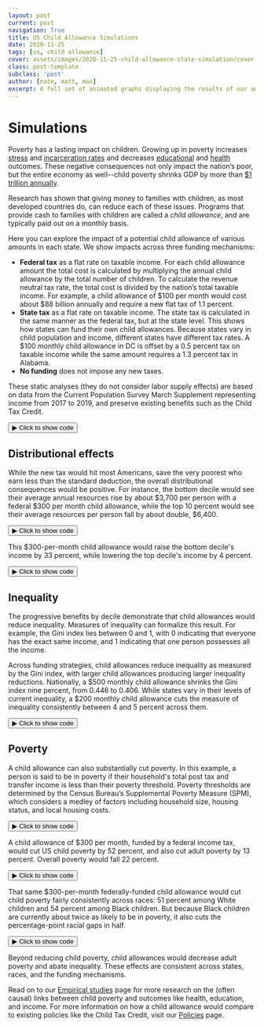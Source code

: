 ```yaml
---
layout: post
current: post
navigation: True
title: US Child Allowance Simulations
date: 2020-11-25
tags: [us, child allowance]
cover: assets/images/2020-11-25-child-allowance-state-simulation/cover.webp
class: post-template
subclass: 'post'
author: [nate, matt, max]
excerpt: A full set of animated graphs displaying the results of our analysis of US child allowance proposals.
---
```


<head>
  <script src="https://cdn.plot.ly/plotly-latest.min.js"></script>
  <script src="https://ajax.googleapis.com/ajax/libs/jquery/3.5.1/jquery.min.js"></script>
</head>


# Simulations

Poverty has a lasting impact on children.  Growing up in poverty increases [stress](https://heckmanequation.org/resource/invest-in-early-childhood-development-reduce-deficits-strengthen-the-economy/) and [incarceration rates](https://heckmanequation.org/resource/invest-in-early-childhood-development-reduce-deficits-strengthen-the-economy/) and decreases [educational](https://www.sciencedirect.com/science/article/abs/pii/S1876285915003836) and [health](https://www.aeaweb.org/articles?id=10.1257/app.2.1.86) outcomes.  These negative consequences not only impact the nation’s poor, but the entire economy as well--child poverty shrinks GDP by more than [$1 trillion annually](https://www.nap.edu/read/25246/chapter/1).

Research has shown that giving money to families with children, as most developed countries do, can reduce each of these issues.  Programs that provide cash to families with children are called a _child allowance_, and are typically paid out on a monthly basis.  

Here you can explore the impact of a potential child allowance of various amounts in each state.
We show impacts across three funding mechanisms:

* **Federal tax** as a flat rate on taxable income. For each child allowance amount the total cost is calculated by multiplying the annual child allowance by the total number of children.  To calculate the revenue neutral tax rate, the total cost is divided by the nation’s total taxable income.  For example, a child allowance of $100 per month would cost about $88 billion annually and require a new flat tax of 1.1 percent.
* **State tax** as a flat rate on taxable income. The state tax is calculated in the same manner as the federal tax, but at the state level. This shows how states can fund their own child allowances. Because states vary in child population and income, different states have different tax rates. A $100 monthly child allowance in DC is offset by a 0.5 percent tax on taxable income while the same amount requires a 1.3 percent tax in Alabama.
* **No funding** does not impose any new taxes.

These static analyses (they do not consider labor supply effects) are based on data from the Current Population Survey March Supplement representing income from 2017 to 2019, and preserve existing benefits such as the Child Tax Credit.


<button class="code-button" id="button1" onclick="f1()">&#9654; Click to show code</button>
<div class="code-cell" id="asset_code_1" style="display: none;">
  <pre>
    <code>
# Imports.
import pandas as pd
import numpy as np
import math
import plotly.express as px
import plotly.graph_objects as go
from plotly.subplots import make_subplots
import copy

# Load data.
summary = pd.read_csv('https://github.com/ngpsu22/Child_Allowance_States/raw/main/poverty_gini_tax_child_allowance')

deciles = pd.read_csv('data/deciles.csv')

deciles.funding = deciles.funding.map({'deficit': 'No funding',
                                       'fed': 'Federal tax',
                                       'state': 'State tax'})

# General configs.
LABELS = {'monthly_ca': 'Monthly child allowance',
          'decile': 'Decile',
          'net_chg': 'Net change',
          'pct_chg': 'Net change',
          'child_allowance':'Monthly child allowance',
          'code': 'State',
          'state': 'State',
          'fed_tax_rate': 'Tax rate',
          'state_tax_rate': 'Tax rate',
          'non_funded_poverty_rate': 'Poverty rate',
          'fed_poverty_rate': 'Poverty rate',
          'state_poverty_rate': 'Poverty rate',
          'non_funded_gini': 'Gini index',
          'fed_gini': 'Gini index',
          'state_gini': 'Gini index'}

CONFIG = {'displayModeBar': False}

# Preprocess data.
summary.drop('Unnamed: 0', 1, inplace = True)
tax = summary[(summary.race == 'All') & (summary.age_group == 'all')]

state_names = tax.state.unique()
state_names = np.insert(state_names[:-1], 0, 'US')
default_state = 'US'
state_dict = summary[['code', 'state']].set_index('code').to_dict()['state']

# Colors from https://material.io/design/color/the-color-system.html
DARK_BLUE = '#1565C0'
LIGHT_BLUE = '#42A5F5'
GRAY = '#BDBDBD'
GRAY_SHADOW = '#EEEEEE'
COLOR_MAP = {
    'Federal tax rate': DARK_BLUE,
    'State tax rate': LIGHT_BLUE,
    'Federal tax': DARK_BLUE,
    'State tax': LIGHT_BLUE,
    'No funding': GRAY,
    'No funding, out of poverty': GRAY_SHADOW
}

# data labels
REFORM = {'state_tax_rate': 'State tax rate', 
          'fed_tax_rate': 'Federal tax rate'}

# reformat data
data_list = []
for state in state_names:
    state_data = tax[tax.state == state]
    state_list = []
    for reform in REFORM:
        state_list.append(state_data[reform])
    data_list.append(state_list)

# generate first graph
data_columns = list(REFORM.keys())
data = pd.DataFrame(data_list, columns = data_columns)
data['State'] = state_names
data = data.set_index('State')

def getDataList(state):
    data_list = []
    for dc in data_columns:
        data_list.append(data.loc[state][dc])
    return data_list

# initialize figure
fig = go.Figure()

# add traces
x = tax.child_allowance.unique()
for reform in REFORM:
    fig.add_trace(go.Scatter(
        x=x, 
        y=data[reform][default_state],
        name=REFORM[reform],
        marker = dict(color = COLOR_MAP[REFORM[reform]]),
        hoverlabel = dict(namelength = -1)
#         hovertemplate=
#                 REFORM[reform] + ': %{y}' + 
#                 '<extra></extra>',
    ))

# generate buttons
buttons = []
for state in state_names:
    new_button = {'method': 'update',
                  'label': state,
                  'args': [{'y': getDataList(state), 
                            'visible': ['legendonly' if state == 'US' 
                                        else True, True]}
                          ]}
    buttons.append(new_button)
    
# construct menus
updatemenus = [{'buttons': buttons,
                'direction': 'down',
                'showactive': True,
                'pad':{'l': 10, 'r': 25},
               }]

# update layout with buttons, and show the figure
fig.update_layout(updatemenus=updatemenus)

fig.update_xaxes(title_text='Monthly child allowance')

tax_values = tax.state_tax_rate.tolist() + tax.fed_tax_rate.tolist() 
ymin = math.floor(min(tax_values) * 100) / 100 - 0.1
ymax = math.ceil(max(tax_values) * 100) / 100
fig.update_yaxes(title_text='Tax rate on taxable income', range=[ymin, ymax])

fig.update_layout(height=600, 
                  margin=dict(l=0, r=0, t=80, b=0),
                  yaxis_ticksuffix='%',
                  font=dict(family='Roboto'),
                  hovermode='x', 
                  xaxis_tickprefix='$',
                  xaxis_ticksuffix='',
                  plot_bgcolor='white',
                  legend_title_text='',
                  title={
                    'text': 'Income tax required to fund child allowances',
                    'y':0.95,
                    'x':0.01,
                    'xanchor': 'left',
                    'yanchor': 'top'},
                  title_font_size=20,
                 )

fig.update_layout(hovermode="x unified")

# hide state tax rate for US only
hide_line = ['State tax rate']
fig.for_each_trace(lambda trace: trace.update(visible="legendonly")
                   if trace.name in hide_line else ())

fig.show(config=CONFIG)
    </code>
  </pre>
</div>

<script>
function f1() {
  var x = document.getElementById("asset_code_1");
  var b = document.getElementById("button1");
  if (x.style.display === "none") {
    x.style.display = "block";
    b.innerHTML = "&#9660 Click to hide code";
  } else {
    x.style.display = "none";
    b.innerHTML = "&#9654 Click to show code";
  }
}
</script> 

<div>
  <script>
    $(document).ready(function(){
      $("#asset1").load("{{site.baseurl}}assets/markdown_assets/simulation/2020-11-25-simulation-asset-1.html");
    });
  </script>
</div>
<div id = "asset1"></div>

## Distributional effects

While the new tax would hit most Americans, save the very poorest who earn less than the standard deduction, the overall distributional consequences would be positive.
For instance, the bottom decile would see their average annual resources rise by about $3,700 per person with a federal $300 per month child allowance, while the top 10 percent would see their average resources per person fall by about double, $6,400.


<button class="code-button" id="button2" onclick="f2()">&#9654; Click to show code</button>
<div class="code-cell" id="asset_code_2" style="display: none;">
  <pre>
    <code>
# make chart symmetric with boundary at the maximum.
boundary = deciles.net_chg.agg([min, max]).abs().max()

# initial data set-up 
x = deciles.decile.unique()
ca_amts = deciles.monthly_ca.unique()
state_names = deciles.state.unique()
state_names = np.insert(state_names[:-1], 0, 'US')
fundings = ['Federal tax', 'State tax', 'No funding']

# get list of bar colors
colors = [COLOR_MAP[i] for i in fundings]

# create figure dictionary
fig_dict = {
    'data': [],
    'layout': {},
    'frames': []
}

# fill in most of layout
fig_dict['layout'] = {
    'plot_bgcolor': 'white',
    'font': dict(family = 'Roboto'),
    'showlegend': True,
    'height': 600,
    'margin': dict(t=100, b=0, l=0, r=0)
}
fig_dict['layout']['title'] = {
    'text': 'Average net change to household income by decile', 
    'y': 0.97,
    'x': 0.05,
    'xanchor': 'left',
    'yanchor': 'top'
}
fig_dict['layout']['xaxis'] = {
    'title': 'Decile of resources per person', 
    'dtick': 1,
    'type': 'category'
}
fig_dict['layout']['yaxis'] = {
    'title': 'Average annual net change per SPM unit', 
    'tickprefix': '$',
    'range': [-boundary, boundary]
}

# add slider specifications
slider_menu =  {
    'buttons': [
        {
            'args': [None, {'frame': {'duration': 500, 'redraw': True},
                            'fromcurrent': True,
                            'transition': {'duration': 300,
                                           'easing': 'quadratic-in-out'}}],
            'label': '&#9654;',
            'method': 'animate'
        },
        {
            "args": [[None], {"frame": {"duration": 0, "redraw": True},
                              "mode": "immediate",
                              "transition": {"duration": 0}}],
            "label": "&#9724;",
            "method": "animate"
        }
    ],
    'direction': 'left',
    'pad': {'r': 15, 't': 75},
    'showactive': False,
    'type': 'buttons',
    'x': 0.1,
    'xanchor': 'right',
    'y': 0,
    'yanchor': 'top'
}

sliders_dict = {
    'active': 20,
    'yanchor': 'top',
    'xanchor': 'left',
    'currentvalue': {
        'font': {'size': 20},
        'prefix': 'Monthly child allowance: ',
        'visible': True,
        'xanchor': 'right'
    },
    'transition': {'duration': 300, 'easing': 'cubic-in-out'},
    'pad': {'b': 10, 't': 50},
    'len': 0.9,
    'x': 0.1,
    'y': 0,
    'steps': []
}

steps = []
for ca in ca_amts:
    slider_step = {
        'args': [
            [ca],
            {'frame': {'duration': 300, 'redraw': True},
             'mode': 'immediate',
             'transition': {'duration': 300}}
        ],
        'label': '$' + str(ca),
        'method': 'animate'
    }
    steps.append(slider_step)
sliders_dict['steps'] = steps

# create frames for a given state and funding method
def make_frames(state, funding):
    raw_data = deciles[(deciles.state == state) &
                       (deciles.funding == funding)].round()
    frames = {}
    for ca in ca_amts:
        frames[str(ca)] = list(raw_data[raw_data.monthly_ca == ca].net_chg)
    return frames

# create dataframe of booleans to determine trace visibility
# separating funding mechanisms is currently redundant but can 
#    in theory be used to add another dropdown menu
n = len(state_names) * len(fundings)
frames_list = []
count = 0
visible = []
for state in state_names:
    vis_list = []
    for funding in fundings:
        frames_list.append(make_frames(state, funding))
        v = np.array([False] * n)
        v[count] = True
        vis_list.append(v)
        count += 1
    visible.append(vis_list)
visible = pd.DataFrame(visible, columns = fundings, index = state_names)

# add traces to figure dictionary
for i in range(n):
    data_dict = {
        'x': x,
        'y': frames_list[i]['500'],
        'type': 'bar',
        # Only show the Federal tax line (index 0) when first loading chart.
        'visible': True if i == 0 else ('legendonly' if i < 3 else False),
        'name': fundings[i % 3],
        'marker_color':  colors[i % 3],
        'hovertemplate': 
                '<b>' + fundings[i % 3] + '</b>' + 
                '<br>Change in resources: %{y}<br>' + 
                '<extra></extra>'
    }
    fig_dict['data'].append(data_dict)

# reorder existing frames
frames = []
for ca in ca_amts:
    data_list = []
    for f in frames_list:
        data_list.append({'y': f[str(ca)], 'type': 'bar'})
    frame = {'data': data_list, 'name': str(ca), 'traces': list(range(n))}
    frames.append(frame)

# add additional features to figure dictionary
fig_dict['frames'] = frames
fig_dict['layout']['sliders'] = [sliders_dict]

# generate plotly figure
fig = go.Figure(fig_dict)

# generate dropdown menu buttons
buttons = []
for state in state_names:
    new_button = {'method': 'update',
                  'label': state,
                  'args': [{'visible': (visible[fundings[0]][state] | 
                                        visible[fundings[1]][state] |
                                        visible[fundings[2]][state])}
                          ]}
    buttons.append(new_button)
    
# construct button menu
updatemenus = {'buttons': buttons,
               'direction': 'down',
               'showactive': True,
               'pad':{"r": 10, 't': 20},
               'xanchor': 'left',
               'yanchor': 'top',
               'x': 0,
               'y': 1.2
               }

# add slider and button menus
fig.update_layout(updatemenus=[slider_menu, updatemenus],
                  title_font_size=20,)

# display figure
fig.show(config=CONFIG)
    </code>
  </pre>
</div>

<script>
function f2() {
  var x = document.getElementById("asset_code_2");
  var b = document.getElementById("button2");
  if (x.style.display === "none") {
    x.style.display = "block";
    b.innerHTML = "&#9660 Click to hide code";
  } else {
    x.style.display = "none";
    b.innerHTML = "&#9654 Click to show code";
  }
}
</script> 

<div>
  <script>
    $(document).ready(function(){
      $("#asset2").load("{{site.baseurl}}assets/markdown_assets/simulation/2020-11-25-simulation-asset-2.html");
    });
  </script>
</div>
<div id = "asset2"></div>

This $300-per-month child allowance would raise the bottom decile's income by 33 percent, while lowering the top decile's income by 4 percent.


<button class="code-button" id="button3" onclick="f3()">&#9654; Click to show code</button>
<div class="code-cell" id="asset_code_3" style="display: none;">
  <pre>
    <code>
# make chart symmetric with boundary at the maximum.
boundary = deciles.pct_chg.agg([min, max]).abs().max()

# initial data set-up 
x = deciles.decile.unique()
ca_amts = deciles.monthly_ca.unique()
state_names = deciles.state.unique()
state_names = np.insert(state_names[:-1], 0, 'US')
fundings = ['Federal tax', 'State tax', 'No funding']

# get list of bar colors
colors = [COLOR_MAP[i] for i in fundings]

# create figure dictionary
fig_dict = {
    'data': [],
    'layout': {},
    'frames': []
}

# fill in most of layout
fig_dict['layout'] = {
    'plot_bgcolor': 'white',
    'font': dict(family = 'Roboto'),
    'showlegend': True,
    'height': 600,
    'margin': dict(t=100, b=0, l=0, r=0)
}
fig_dict['layout']['title'] = {
    'text': 'Average percent change to household income by decile', 
    'y': 0.97,
    'x': 0.05,
    'xanchor': 'left',
    'yanchor': 'top'
}
fig_dict['layout']['xaxis'] = {
    'title': 'Decile of resources per person', 
    'dtick': 1,
    'type': 'category'
}
fig_dict['layout']['yaxis'] = {
    'title': 'Average percent change to SPM unit resources', 
    'ticksuffix': '%',
    'range': [-boundary, boundary]
}

# add slider specifications
slider_menu =  {
    'buttons': [
        {
            'args': [None, {'frame': {'duration': 500, 'redraw': True},
                            'fromcurrent': True,
                            'transition': {'duration': 300,
                                           'easing': 'quadratic-in-out'}}],
            'label': '&#9654;',
            'method': 'animate'
        },
        {
            "args": [[None], {"frame": {"duration": 0, "redraw": True},
                              "mode": "immediate",
                              "transition": {"duration": 0}}],
            "label": "&#9724;",
            "method": "animate"
        }
    ],
    'direction': 'left',
    'pad': {'r': 15, 't': 75},
    'showactive': False,
    'type': 'buttons',
    'x': 0.1,
    'xanchor': 'right',
    'y': 0,
    'yanchor': 'top'
}

sliders_dict = {
    'active': 20,
    'yanchor': 'top',
    'xanchor': 'left',
    'currentvalue': {
        'font': {'size': 20},
        'prefix': 'Monthly child allowance: ',
        'visible': True,
        'xanchor': 'right'
    },
    'transition': {'duration': 300, 'easing': 'cubic-in-out'},
    'pad': {'b': 10, 't': 50},
    'len': 0.9,
    'x': 0.1,
    'y': 0,
    'steps': []
}

steps = []
for ca in ca_amts:
    slider_step = {
        'args': [
            [ca],
            {'frame': {'duration': 300, 'redraw': True},
             'mode': 'immediate',
             'transition': {'duration': 300}}
        ],
        'label': '$' + str(ca),
        'method': 'animate'
    }
    steps.append(slider_step)
sliders_dict['steps'] = steps

# create frames for a given state and funding method
def make_frames(state, funding):
    raw_data = deciles[(deciles.state == state) &
                       (deciles.funding == funding)].round()
    frames = {}
    for ca in ca_amts:
        frames[str(ca)] = list(raw_data[raw_data.monthly_ca == ca].pct_chg)
    return frames

# create dataframe of booleans to determine trace visibility
# separating funding mechanisms is currently redundant but can 
#    in theory be used to add another dropdown menu
n = len(state_names) * len(fundings)
frames_list = []
count = 0
visible = []
for state in state_names:
    vis_list = []
    for funding in fundings:
        frames_list.append(make_frames(state, funding))
        v = np.array([False] * n)
        v[count] = True
        vis_list.append(v)
        count += 1
    visible.append(vis_list)
visible = pd.DataFrame(visible, columns = fundings, index = state_names)

# add traces to figure dictionary
for i in range(n):
    data_dict = {
        'x': x,
        'y': frames_list[i]['500'],
        'type': 'bar',
        # Only show the Federal tax line (index 0) when first loading chart.
        'visible': True if i == 0 else ('legendonly' if i < 3 else False),
        'name': fundings[i % 3],
        'marker_color':  colors[i % 3],
        'hovertemplate': 
                '<b>' + fundings[i % 3] + '</b>' + 
                '<br>Change in resources: %{y}<br>' + 
                '<extra></extra>'
    }
    fig_dict['data'].append(data_dict)

# reorder existing frames
frames = []
for ca in ca_amts:
    data_list = []
    for f in frames_list:
        data_list.append({'y': f[str(ca)], 'type': 'bar'})
    frame = {'data': data_list, 'name': str(ca), 'traces': list(range(n))}
    frames.append(frame)

# add additional features to figure dictionary
fig_dict['frames'] = frames
fig_dict['layout']['sliders'] = [sliders_dict]

# generate plotly figure
fig = go.Figure(fig_dict)

# generate dropdown menu buttons
buttons = []
for state in state_names:
    new_button = {'method': 'update',
                  'label': state,
                  'args': [{'visible': (visible[fundings[0]][state] | 
                                        visible[fundings[1]][state] |
                                        visible[fundings[2]][state])}
                          ]}
    buttons.append(new_button)
    
# construct button menu
updatemenus = {'buttons': buttons,
               'direction': 'down',
               'showactive': True,
               'pad':{"r": 10, 't': 20},
               'xanchor': 'left',
               'yanchor': 'top',
               'x': 0,
               'y': 1.2
               }

# add slider and button menus
fig.update_layout(updatemenus=[slider_menu, updatemenus],
                  title_font_size=20,)

# display figure
fig.show(config=CONFIG)
    </code>
  </pre>
</div>

<script>
function f3() {
  var x = document.getElementById("asset_code_3");
  var b = document.getElementById("button3");
  if (x.style.display === "none") {
    x.style.display = "block";
    b.innerHTML = "&#9660 Click to hide code";
  } else {
    x.style.display = "none";
    b.innerHTML = "&#9654 Click to show code";
  }
}
</script> 

<div>
  <script>
    $(document).ready(function(){
      $("#asset3").load("{{site.baseurl}}assets/markdown_assets/simulation/2020-11-25-simulation-asset-3.html");
    });
  </script>
</div>
<div id = "asset3"></div>

## Inequality

The progressive benefits by decile demonstrate that child allowances would reduce inequality.
Measures of inequality can formalize this result.
For example, the Gini index lies between 0 and 1, with 0 indicating that everyone has the exact same income, and 1 indicating that one person possesses all the income.

Across funding strategies, child allowances reduce inequality as measured by the Gini index, with larger child allowances producing larger inequality reductions.
Nationally, a $500 monthly child allowance shrinks the Gini index nine percent, from 0.446 to 0.406.
While states vary in their levels of current inequality, a $200 monthly child allowance cuts the measure of inequality consistently between 4 and 5 percent across them.


<button class="code-button" id="button4" onclick="f4()">&#9654; Click to show code</button>
<div class="code-cell" id="asset_code_4" style="display: none;">
  <pre>
    <code>
# data labels
GINI = {'fed_gini': 'Federal tax',
        'state_gini': 'State tax',
        'non_funded_gini': 'No funding'}

# reformat data
data_list = []
for state in state_names:
    state_data = tax[tax.state == state]
    state_list = []
    for gini in GINI:
        state_list.append(state_data[gini])
    data_list.append(state_list)

data_columns = list(GINI.keys())
data = pd.DataFrame(data_list, columns = data_columns)
data['State'] = state_names
data = data.set_index('State')

def getDataList(state):
    data_list = []
    for dc in data_columns:
        data_list.append(data.loc[state][dc])
    return data_list

# initialize figure
fig = go.Figure()

# add traces
x = tax.child_allowance.unique()
for gini in GINI:
    fig.add_trace(go.Scatter(
        x=x, 
        y=tax[tax.state == default_state][gini],
        name=GINI[gini],
        marker = dict(color = COLOR_MAP[GINI[gini]]),
#         hovertemplate=
#                 GINI[gini] + ': %{y}' + 
#                 '<extra></extra>'
    ))

# generate buttons
buttons = []
for state in state_names:
    new_button = {'method': 'update',
                  'label': state,
                  'args': [{'y': getDataList(state),
                           'visible': [True,
                                       'legendonly' if state == 'US' else True,
                                       True]},
                          ]}
    buttons.append(new_button)
    
# construct menus
updatemenus = [{'buttons': buttons,
                'direction': 'down',
                'showactive': True,
                'pad':{'l': 10, 'r': 25},
               }]

# update layout with buttons, and show the figure
fig.update_layout(updatemenus=updatemenus)

fig.update_xaxes(title_text='Monthly child allowance')

gini_values = tax.non_funded_gini.tolist() + tax.fed_gini.tolist() + tax.state_gini.tolist()
ymin = math.floor(min(gini_values) * 100) / 100
ymax = math.ceil(max(gini_values) * 100) / 100
fig.update_yaxes(title_text='Gini index of per-capita income, 2017-2019',
                 range=[ymin, ymax])

fig.update_layout(height=600, 
                  margin=dict(l=0, r=0, t=80, b=0),
                  font=dict(family='Roboto'),
                  hovermode='x', 
                  xaxis_tickprefix='$',
                  xaxis_ticksuffix='',
                  plot_bgcolor='white',
                  legend_title_text='',
                  title={
                    'text': 'Income inequality by child allowance amount',
                    'y':0.95,
                    'x':0.01,
                    'xanchor': 'left',
                    'yanchor': 'top'},
                  title_font_size=20,
                 )

fig.update_layout(hovermode="x unified")

# hide state tax rate for US only
hide_line = ['State tax']
fig.for_each_trace(lambda trace: trace.update(visible="legendonly")
                   if trace.name in hide_line else ())

fig.show(config=CONFIG)
    </code>
  </pre>
</div>

<script>
function f4() {
  var x = document.getElementById("asset_code_4");
  var b = document.getElementById("button4");
  if (x.style.display === "none") {
    x.style.display = "block";
    b.innerHTML = "&#9660 Click to hide code";
  } else {
    x.style.display = "none";
    b.innerHTML = "&#9654 Click to show code";
  }
}
</script> 

<div>
  <script>
    $(document).ready(function(){
      $("#asset4").load("{{site.baseurl}}assets/markdown_assets/simulation/2020-11-25-simulation-asset-4.html");
    });
  </script>
</div>
<div id = "asset4"></div>

## Poverty
A child allowance can also substantially cut poverty.  In this example, a person is said to be in poverty if their household's total post tax and transfer income is less than their poverty threshold.
Poverty thresholds are determined by the Census Bureau’s Supplemental Poverty Measure (SPM), which considers a medley of factors including household size, housing status, and local housing costs.


<button class="code-button" id="button5" onclick="f5()">&#9654; Click to show code</button>
<div class="code-cell" id="asset_code_5" style="display: none;">
  <pre>
    <code>
# data labels
FUNDING = {'fed_poverty_rate': 'Federal tax',
           'state_poverty_rate': 'State tax',
           'non_funded_poverty_rate': 'No funding'}

ca_amts = summary.child_allowance.unique()
child_poverty = summary[(summary['age_group'] == 'child') &
                        (summary['race'] == 'All')]

# create figure dictionary
fig_dict = {
    'data': [],
    'layout': {},
    'frames': []
}

# fill in most of layout
fig_dict['layout'] = {
    'plot_bgcolor': 'white',
    'font': dict(family = 'Roboto'),
    'height': 600,
    'margin': dict(t=100, b=0, l=0, r=10)
}
fig_dict['layout']['title'] = {
    'text': ('Child poverty by state and child allowance amount'),
    'y': 0.97,
    'x': 0.05,
    'xanchor': 'left',
    'yanchor': 'top'
}

# add slider specifications
slidermenu =  {
    'buttons': [
        {
            'args': [None, {'frame': {'duration': 500, 'redraw': True},
                            'fromcurrent': True,
                            'transition': {'duration': 300,
                                           'easing': 'quadratic-in-out'}}],
            'label': '&#9654;',
            'method': 'animate'
        },
        {
            "args": [[None], {"frame": {"duration": 0, "redraw": True},
                              "mode": "immediate",
                              "transition": {"duration": 0}}],
            "label": "&#9724;",
            "method": "animate"
        }
    ],
    'direction': 'left',
    'pad': {'r': 15, 't': 75},
    'showactive': True,
    'type': 'buttons',
    'x': 0.1,
    'xanchor': 'right',
    'y': 0,
    'yanchor': 'top'
}
    
sliders_dict = {
    'active': 0,
    'yanchor': 'top',
    'xanchor': 'left',
    'currentvalue': {
        'font': {'size': 20},
        'prefix': 'Monthly child allowance: ',
        'visible': True,
        'xanchor': 'right'
    },
    'transition': {'duration': 300, 'easing': 'cubic-in-out'},
    'pad': {'b': 10, 't': 50},
    'len': 0.9,
    'x': 0.1,
    'y': 0,
    'steps': []
}

steps = []
for ca in ca_amts:
    slider_step = {
        'args': [
            [ca],
            {'frame': {'duration': 300, 'redraw': True},
             'mode': 'immediate',
             'transition': {'duration': 300}}
        ],
        'label': '$' + str(ca),
        'method': 'animate'
    }
    steps.append(slider_step)
sliders_dict['steps'] = steps

# generate frames
frames = []
locations = child_poverty.code
zero_poverty = child_poverty[child_poverty.child_allowance == 0]
for ca in ca_amts:
    data_list = []
    ca_data = child_poverty[child_poverty.child_allowance == ca]
    for funding in FUNDING:
        data_list.append({
            'hovertemplate': 
                '<b>%{customdata[1]}</b>' + 
                '<br>Child poverty rate: %{z}%<br>' + 
                'Poverty reduction: %{customdata[0]}%' +
                '<extra></extra>',
            'locationmode': 'USA-states',
            'locations': child_poverty.code.unique(),
            'z': ca_data[funding].tolist(),
            'type': 'choropleth',
            'customdata': list(map(lambda x, y, z: (round(100 * (1 - y / x)), state_dict[z]),
                                   zero_poverty[funding], ca_data[funding], state_dict))
        })
    
    frame = {'data': data_list, 'name': str(ca), 'traces': [0,1,2]}
    frames.append(frame)
    
# add frames to figure dictionary
fig_dict['frames'] = frames

# add traces to figure dictionary
for i in (range(len(FUNDING))):
    fig_dict['data'].append(frames[0]['data'][0])

# generate figure
fig = go.Figure(fig_dict)

# generate dropdown menu buttons
buttons = []
for funding in FUNDING:
    new_button = {'method': 'update',
                  'label': FUNDING[funding],
                  'args': [{'visible': [f == funding for f in FUNDING.keys()]}
                          ]}
    buttons.append(new_button)
    
# construct button menu
updatemenu = {'buttons': buttons,
              'direction': 'down',
              'showactive': True,
              'pad':{"r": 10, 't': 20, 'l': 50},
              'xanchor': 'left',
              'yanchor': 'top',
              'x': 0,
              'y': 1.2
             }

# add slider, dropdown menu, and set geo scope
fig.update_layout(
    geo_scope='usa', # limite map scope to USA
    sliders=[sliders_dict],
    updatemenus=[slidermenu, updatemenu]
)

# update visual attributes
fig.update_traces(showscale=False, colorscale='Reds', zmin=0, zmax=22)
fig.update_layout(
    hoverlabel=dict(
        bgcolor="white",
        font=dict(family='Roboto')
    ),
    title_font_size=20,
)
fig.update(layout_showlegend=False)

fig.show(config=CONFIG)
    </code>
  </pre>
</div>

<script>
function f5() {
  var x = document.getElementById("asset_code_5");
  var b = document.getElementById("button5");
  if (x.style.display === "none") {
    x.style.display = "block";
    b.innerHTML = "&#9660 Click to hide code";
  } else {
    x.style.display = "none";
    b.innerHTML = "&#9654 Click to show code";
  }
}
</script> 

<div>
  <script>
    $(document).ready(function(){
      $("#asset5").load("{{site.baseurl}}assets/markdown_assets/simulation/2020-11-25-simulation-asset-5.html");
    });
  </script>
</div>
<div id = "asset5"></div>

A child allowance of $300 per month, funded by a federal income tax, would cut US child poverty by 52 percent, and also cut adult poverty by 13 percent.
Overall poverty would fall 22 percent.


<button class="code-button" id="button6" onclick="f6()">&#9654; Click to show code</button>
<div class="code-cell" id="asset_code_6" style="display: none;">
  <pre>
    <code>
FUNDING = {'fed_poverty_rate': 'Federal tax',
           'state_poverty_rate': 'State tax',
           'non_funded_poverty_rate': 'No funding'}

# initial data set-up
age = summary[summary['race'] == 'All'].copy(deep=True)
age.age_group = age.age_group.str.capitalize()
x = ['Child', 'Adult', 'All']
ca_amts = age.child_allowance.unique()
state_names = age.state.unique()
state_names = np.insert(state_names[:-1], 0, 'US')

# create figure dictionary
fig_dict = {
    'data': [],
    'layout': {},
    'frames': []
}

# fill in most of layout
fig_dict['layout'] = {
    'plot_bgcolor': 'white',
    'font': dict(family = 'Roboto'),
    'showlegend': True,
    'height': 600,
    'margin': dict(t=100, b=0, l=0, r=0)
}
fig_dict['layout']['title'] = {
    'text': 'Poverty by age and child allowance amount',
    'y': 0.97,
    'x': 0.05,
    'xanchor': 'left',
    'yanchor': 'top'
}
fig_dict['layout']['xaxis'] = {
    'type': 'category'
}
fig_dict['layout']['yaxis'] = {
    'title': 'SPM poverty rate, 2017-2019',
    'ticksuffix': '%',
    'range': [0, 25]
}

# add slider specifications
slider_menu =  {
    'buttons': [
        {
            'args': [None, {'frame': {'duration': 500, 'redraw': True},
                            'fromcurrent': True, 
                            "mode": "immediate",
                            'transition': {'duration': 300,
                                           'easing': 'quadratic-in-out'}}],
            'label': '&#9654;',
            'method': 'animate'
        },
        {
            "args": [[None], {"frame": {"duration": 0, "redraw": True},
                              "mode": "immediate",
                              "transition": {"duration": 0}}],
            "label": "&#9724;",
            "method": "animate"
        }
    ],
    'direction': 'left',
    'pad': {'r': 15, 't': 75},
    'showactive': False,
    'type': 'buttons',
    'x': 0.1,
    'xanchor': 'right',
    'y': 0,
    'yanchor': 'top'
}

sliders_dict = {
    'active': 0,
    'yanchor': 'top',
    'xanchor': 'left',
    'currentvalue': {
        'font': {'size': 20},
        'prefix': 'Monthly child allowance: ',
        'visible': True,
        'xanchor': 'right'
    },
    'transition': {'duration': 300, 'easing': 'cubic-in-out'},
    'pad': {'b': 10, 't': 50},
    'len': 0.9,
    'x': 0.1,
    'y': 0,
    'steps': []
}

steps = []
for ca in ca_amts:
    slider_step = {
        'args': [
            [ca],
            {'frame': {'duration': 300, 'redraw': True},
             'mode': 'immediate',
             'transition': {'duration': 300}}
        ],
        'label': '$' + str(ca),
        'method': 'animate'
    }
    steps.append(slider_step)
sliders_dict['steps'] = steps

# create frames for a given state and funding method
def make_frames(state, funding):
    raw_data = age[(age.state == state)]
    frames = {}
    for ca in ca_amts:
        frames[str(ca)] = list(raw_data[raw_data.child_allowance == ca].set_index(
            'age_group').loc[x][funding])
    return frames

# create dataframe of booleans to determine trace visibility
n = len(state_names) * len(FUNDING)
frames_list = []
count = 0
visible = {}
for state in state_names:
    v = [False] * n
    for funding in FUNDING:
        frames_list.append(make_frames(state, funding))
        v[count] = True
        count += 1
    visible[state] = v + v
v = [False] * n
v[0] = True
v[1] = 'legendonly'
v[2] = 'legendonly'
visible['US'] = v + v

# reorder existing frames
frames = []
for ca in ca_amts:
    data_list = []
    count = 0
    for f in frames_list:
        data_list.append({
            'y': f['0'], 
            'x': x,
            'type': 'bar', 
            'offsetgroup': count, 
            'showlegend': False,
            'legendgroup': count,
            'marker_color': GRAY_SHADOW,
            'name': 'No child allowance',
            'hovertemplate': 
                'Current poverty rate: %{y}' + 
                '<extra></extra>'
        })
        count += 1
    count = 0
    for f in frames_list:
        data_list.append({
            'y': f[str(ca)], 
            'x': x,
            'type': 'bar', 
            'offsetgroup': count,
            'legendgroup': count,
            'name': list(FUNDING.values())[count % 3],
            'marker_color': COLOR_MAP[list(FUNDING.values())[count % 3]],
            'hovertemplate': 
                '<b>' + list(FUNDING.values())[count % 3] + '</b>' + 
                '<br>Poverty rate: %{y}<br>' + 
                'Poverty reduction: %{customdata}%'
                '<extra></extra>',
            'customdata': list(map(lambda x, y: (round(100 * (1 - y / x))),
                                   f['0'], f[str(ca)]))
        })
        count += 1
    frame = {'data': data_list, 'name': str(ca), 'traces': list(range(n*2))}
    frames.append(frame)

# add additional features to figure dictionary
fig_dict['frames'] = frames
fig_dict['layout']['sliders'] = [sliders_dict]

for i in range(n):
    data_dict = copy.deepcopy(frames[0]['data'][i])
    if i == 0:
        data_dict['visible'] = True
    elif i < 3:
        data_dict['visible'] = 'legendonly'
    else:
        data_dict['visible'] = False
    fig_dict['data'].append(data_dict)
for i in range(n):
    data_dict = copy.deepcopy(frames[0]['data'][n + i])
    if i == 0:
        data_dict['visible'] = True
    elif i < 3:
        data_dict['visible'] = 'legendonly'
    else:
        data_dict['visible'] = False
    fig_dict['data'].append(data_dict)

# generate plotly figure
fig = go.Figure(fig_dict)

# generate dropdown menu buttons
buttons = []
for state in state_names:
    new_button = {'method': 'update',
                  'label': state,
                  'args': [{'visible': (visible[state])},
                          ]}
    buttons.append(new_button)
    
# construct button menu
updatemenus = {'buttons': buttons,
               'direction': 'down',
               'showactive': True,
               'pad':{"r": 10, 't': 20},
               'xanchor': 'left',
               'yanchor': 'top',
               'x': 0,
               'y': 1.2
              }

# add slider and button menus
fig.update_layout(
    updatemenus=[slider_menu, updatemenus],
    hoverlabel=dict(
        font=dict(family='Roboto')
    ),
    title_font_size=20,)

# display figure
fig.show(config=CONFIG)
    </code>
  </pre>
</div>

<script>
function f6() {
  var x = document.getElementById("asset_code_6");
  var b = document.getElementById("button6");
  if (x.style.display === "none") {
    x.style.display = "block";
    b.innerHTML = "&#9660 Click to hide code";
  } else {
    x.style.display = "none";
    b.innerHTML = "&#9654 Click to show code";
  }
}
</script> 

<div>
  <script>
    $(document).ready(function(){
      $("#asset6").load("{{site.baseurl}}assets/markdown_assets/simulation/2020-11-25-simulation-asset-6.html");
    });
  </script>
</div>
<div id = "asset6"></div>

That same $300-per-month federally-funded child allowance would cut child poverty fairly consistently across races: 51 percent among White children and 54 percent among Black children.
But because Black children are currently about twice as likely to be in poverty, it also cuts the percentage-point racial gaps in half.


<button class="code-button" id="button7" onclick="f7()">&#9654; Click to show code</button>
<div class="code-cell" id="asset_code_7" style="display: none;">
  <pre>
    <code>
FUNDING = {'fed_poverty_rate': 'Federal tax',
           'state_poverty_rate': 'State tax',
           'non_funded_poverty_rate': 'No funding'}

# initial data set-up 
race = summary[summary['age_group'] == 'child']
x = ['Black', 'White', 'Other', 'All']
ca_amts = race.child_allowance.unique()
state_names = race.state.unique()
state_names = np.insert(state_names[:-1], 0, 'US')

# create figure dictionary
fig_dict = {
    'data': [],
    'layout': {},
    'frames': []
}

# fill in most of layout
fig_dict['layout'] = {
    'plot_bgcolor': 'white',
    'font': dict(family = 'Roboto'),
    'showlegend': True,
    'height': 600,
    'margin': dict(t=100, b=0, l=0, r=0)
}
fig_dict['layout']['title'] = {
    'text': 'Child poverty by race and child allowance amount',
    'y': 0.97,
    'x': 0.05,
    'xanchor': 'left',
    'yanchor': 'top'
}
fig_dict['layout']['xaxis'] = {
    'type': 'category'
}
fig_dict['layout']['yaxis'] = {
    'title': 'Child SPM poverty rate, 2017-2019',
    'ticksuffix': '%',
    'range': [0, 25]
}

# add slider specifications
slider_menu =  {
    'buttons': [
        {
            'args': [None, {'frame': {'duration': 500, 'redraw': True},
                            'fromcurrent': True, 
                            "mode": "immediate",
                            'transition': {'duration': 300,
                                           'easing': 'quadratic-in-out'}}],
            'label': '&#9654;',
            'method': 'animate'
        },
        {
            "args": [[None], {"frame": {"duration": 0, "redraw": True},
                              "mode": "immediate",
                              "transition": {"duration": 0}}],
            "label": "&#9724;",
            "method": "animate"
        }
    ],
    'direction': 'left',
    'pad': {'r': 15, 't': 75},
    'showactive': False,
    'type': 'buttons',
    'x': 0.1,
    'xanchor': 'right',
    'y': 0,
    'yanchor': 'top'
}

sliders_dict = {
    'active': 0,
    'yanchor': 'top',
    'xanchor': 'left',
    'currentvalue': {
        'font': {'size': 20},
        'prefix': 'Monthly child allowance: ',
        'visible': True,
        'xanchor': 'right'
    },
    'transition': {'duration': 300, 'easing': 'cubic-in-out'},
    'pad': {'b': 10, 't': 50},
    'len': 0.9,
    'x': 0.1,
    'y': 0,
    'steps': []
}

steps = []
for ca in ca_amts:
    slider_step = {
        'args': [
            [ca],
            {'frame': {'duration': 300, 'redraw': True},
             'mode': 'immediate',
             'transition': {'duration': 300}}
        ],
        'label': '$' + str(ca),
        'method': 'animate'
    }
    steps.append(slider_step)
sliders_dict['steps'] = steps

# create frames for a given state and funding method
def make_frames(state, funding):
    raw_data = race[(race.state == state)]
    frames = {}
    for ca in ca_amts:
        frames[str(ca)] = list(raw_data[raw_data.child_allowance == ca].set_index('race').loc[x][funding])
    return frames

# create dataframe of booleans to determine trace visibility
n = len(state_names) * len(FUNDING)
frames_list = []
count = 0
visible = {}
for state in state_names:
    v = [False] * n
    for funding in FUNDING:
        frames_list.append(make_frames(state, funding))
        v[count] = True
        count += 1
    visible[state] = v + v
v = [False] * n
v[0] = True
v[1] = 'legendonly'
v[2] = 'legendonly'
visible['US'] = v + v

# reorder existing frames
frames = []
for ca in ca_amts:
    data_list = []
    count = 0
    for f in frames_list:
        data_list.append({
            'y': f['0'], 
            'x': x,
            'type': 'bar', 
            'offsetgroup': count, 
            'showlegend': False,
            'legendgroup': count,
            'marker_color': GRAY_SHADOW,
            'name': 'No child allowance',
            'hovertemplate': 
                'Current poverty rate: %{y}' + 
                '<extra></extra>'
        })
        count += 1
    count = 0
    for f in frames_list:
        data_list.append({
            'y': f[str(ca)], 
            'x': x,
            'type': 'bar', 
            'offsetgroup': count,
            'legendgroup': count,
            'name': list(FUNDING.values())[count % 3],
            'marker_color': COLOR_MAP[list(FUNDING.values())[count % 3]],
            'hovertemplate': 
                '<b>' + list(FUNDING.values())[count % 3] + '</b>' + 
                '<br>Child poverty rate: %{y}<br>' + 
                'Poverty reduction: %{customdata}%'
                '<extra></extra>',
            'customdata': list(map(lambda x, y: (round(100 * (1 - y / x))),
                                   f['0'], f[str(ca)]))
        })
        count += 1
    frame = {'data': data_list, 'name': str(ca), 'traces': list(range(n*2))}
    frames.append(frame)

# add additional features to figure dictionary
fig_dict['frames'] = frames
fig_dict['layout']['sliders'] = [sliders_dict]

for i in range(n):
    data_dict = copy.deepcopy(frames[0]['data'][i])
    if i == 0:
        data_dict['visible'] = True
    elif i < 3:
        data_dict['visible'] = 'legendonly'
    else:
        data_dict['visible'] = False
    fig_dict['data'].append(data_dict)
for i in range(n):
    data_dict = copy.deepcopy(frames[0]['data'][n + i])
    if i == 0:
        data_dict['visible'] = True
    elif i < 3:
        data_dict['visible'] = 'legendonly'
    else:
        data_dict['visible'] = False
    fig_dict['data'].append(data_dict)

# generate plotly figure
fig = go.Figure(fig_dict)

# generate dropdown menu buttons
buttons = []
for state in state_names:
    new_button = {'method': 'update',
                  'label': state,
                  'args': [{'visible': (visible[state])}]
                 }
    buttons.append(new_button)
    
# construct button menu
updatemenus = {'buttons': buttons,
               'direction': 'down',
               'showactive': True,
               'pad':{"r": 10, 't': 20},
               'xanchor': 'left',
               'yanchor': 'top',
               'x': 0,
               'y': 1.2
              }

# add slider and button menus
fig.update_layout(
    updatemenus=[slider_menu, updatemenus],
    hoverlabel=dict(
        font=dict(family='Roboto')
    ),
    title_font_size=20,)

# display figure
fig.show(config=CONFIG)
    </code>
  </pre>
</div>

<script>
function f7() {
  var x = document.getElementById("asset_code_7");
  var b = document.getElementById("button7");
  if (x.style.display === "none") {
    x.style.display = "block";
    b.innerHTML = "&#9660 Click to hide code";
  } else {
    x.style.display = "none";
    b.innerHTML = "&#9654 Click to show code";
  }
}
</script> 

<div>
  <script>
    $(document).ready(function(){
      $("#asset7").load("{{site.baseurl}}assets/markdown_assets/simulation/2020-11-25-simulation-asset-7.html");
    });
  </script>
</div>
<div id = "asset7"></div>

Beyond reducing child poverty, child allowances would decrease adult poverty and abate inequality.
These effects are consistent across states, races, and the funding mechanisms.

Read on to our [Empirical studies](empirical.md) page for more research on the (often causal) links between child poverty and outcomes like health, education, and income.
For more information on how a child allowance would compare to existing policies like the Child Tax Credit, visit our [Policies](policies.md) page.
